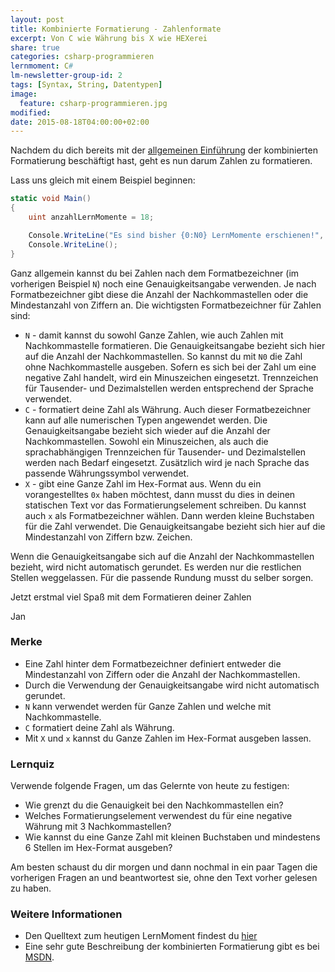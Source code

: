 ```yaml
---
layout: post
title: Kombinierte Formatierung - Zahlenformate
excerpt: Von C wie Währung bis X wie HEXerei 
share: true
categories: csharp-programmieren
lernmoment: C#
lm-newsletter-group-id: 2
tags: [Syntax, String, Datentypen]
image:
  feature: csharp-programmieren.jpg
modified:
date: 2015-08-18T04:00:00+02:00
---
```


Nachdem du dich bereits mit der [allgemeinen Einführung](/csharp-programmieren/kombinierte-formatierung-fuer-konsole-datei/) der kombinierten Formatierung beschäftigt hast, geht es nun darum Zahlen zu formatieren.

Lass uns gleich mit einem Beispiel beginnen:

```cs
static void Main()
{
	uint anzahlLernMomente = 18;

	Console.WriteLine("Es sind bisher {0:N0} LernMomente erschienen!", anzahlLernMomente);
	Console.WriteLine();
}
```

Ganz allgemein kannst du bei Zahlen nach dem Formatbezeichner (im vorherigen Beispiel `N`) noch eine Genauigkeitsangabe verwenden. Je nach Formatbezeichner gibt diese die Anzahl der Nachkommastellen oder die Mindestanzahl von Ziffern an. Die wichtigsten Formatbezeichner für Zahlen sind:

-	`N` - damit kannst du sowohl Ganze Zahlen, wie auch Zahlen mit Nachkommastelle formatieren. Die Genauigkeitsangabe bezieht sich hier auf die Anzahl der Nachkommastellen. So kannst du mit `N0` die Zahl ohne Nachkommastelle ausgeben. Sofern es sich bei der Zahl um eine negative Zahl handelt, wird ein Minuszeichen eingesetzt. Trennzeichen für Tausender- und Dezimalstellen werden entsprechend der Sprache verwendet.
-	`C` - formatiert deine Zahl als Währung. Auch dieser Formatbezeichner kann auf alle numerischen Typen angewendet werden. Die Genauigkeitsangabe bezieht sich wieder auf die Anzahl der Nachkommastellen. Sowohl ein Minuszeichen, als auch die sprachabhängigen Trennzeichen für Tausender- und Dezimalstellen werden nach Bedarf eingesetzt. Zusätzlich wird je nach Sprache das passende Währungssymbol verwendet.
-	`X` - gibt eine Ganze Zahl im Hex-Format aus. Wenn du ein vorangestelltes `0x` haben möchtest, dann musst du dies in deinen statischen Text vor das Formatierungselement schreiben. Du kannst auch `x` als Formatbezeichner wählen. Dann werden kleine Buchstaben für die Zahl verwendet. Die Genauigkeitsangabe bezieht sich hier auf die Mindestanzahl von Ziffern bzw. Zeichen.

Wenn die Genauigkeitsangabe sich auf die Anzahl der Nachkommastellen bezieht, wird nicht automatisch gerundet. Es werden nur die restlichen Stellen weggelassen. Für die passende Rundung musst du selber sorgen.

Jetzt erstmal viel Spaß mit dem Formatieren deiner Zahlen

Jan


### Merke

-	Eine Zahl hinter dem Formatbezeichner definiert entweder die Mindestanzahl von Ziffern oder die Anzahl der Nachkommastellen.
-	Durch die Verwendung der Genauigkeitsangabe wird nicht automatisch gerundet.
-	`N` kann verwendet werden für Ganze Zahlen und welche mit Nachkommastelle.
-	`C` formatiert deine Zahl als Währung.
-	Mit `X` und `x` kannst du Ganze Zahlen im Hex-Format ausgeben lassen.

### Lernquiz 

Verwende folgende Fragen, um das Gelernte von heute zu festigen:

-	Wie grenzt du die Genauigkeit bei den Nachkommastellen ein?
-	Welches Formatierungselement verwendest du für eine negative Währung mit 3 Nachkommastellen?
-	Wie kannst du eine Ganze Zahl mit kleinen Buchstaben und mindestens 6 Stellen im Hex-Format ausgeben?

Am besten schaust du dir morgen und dann nochmal in ein paar Tagen die vorherigen Fragen an und beantwortest sie, ohne den Text vorher gelesen zu haben.

### Weitere Informationen

-	Den Quelltext zum heutigen LernMoment findest du [hier](https://github.com/LernMoment/csharp/tree/master/KombinierteFormatierung)
-	Eine sehr gute Beschreibung der kombinierten Formatierung gibt es bei [MSDN](https://msdn.microsoft.com/de-de/library/txafckwd(v=vs.110).aspx).
